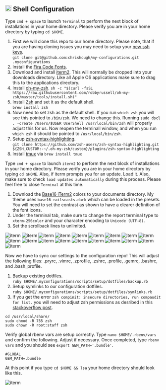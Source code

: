 ## <img src="https://cdn.jsdelivr.net/gh/chrishough/my-public-data/my-configurations/toolbox.svg" height="20"> Shell Configuration

Type `cmd + space` to launch `Terminal` to perform the next block of installations in your home directory. Please verify you are in your home directory by typing `cd $HOME`.

1. First we will clone this repo to our home directory. Please note, that if you are having cloning issues you may need to setup your [new ssh keys](https://help.github.com/enterprise/11.10.340/user/articles/generating-ssh-keys/).  
`git clone git@github.com:chrishough/my-configurations.git .myconfigurations`
2. Install the [Fira Code Fonts](https://github.com/tonsky/FiraCode).
3. Download and install [iterm2](https://www.iterm2.com/version3.html).  This will normally be dropped into your downloads directory. Like all Apple OS applications make sure to drag this to the applications directory.
4. Install [oh-my-zsh](https://github.com/robbyrussell/oh-my-zsh).
`sh -c "$(curl -fsSL https://raw.githubusercontent.com/robbyrussell/oh-my-zsh/master/tools/install.sh)"`
5. Install [Zsh](http://www.zsh.org/) and set it as the default shell.  
`brew install zsh`
6. Now need to set zsh as the default shell.  If you run `which zsh` you will see this pointed to `/bin/zsh`. We need to change this.  Running `sudo dscl . -create /Users/$USER UserShell /usr/local/bin/zsh` will properly adjust this for us. Now reopen the terminall window, and when you run `which zsh` it should be pointed to `/usr/local/bin/zsh`.
7. Setup [zsh-syntax-highlighting](https://github.com/zsh-users/zsh-syntax-highlighting/blob/master/INSTALL.md).  
`
git clone https://github.com/zsh-users/zsh-syntax-highlighting.git ${ZSH_CUSTOM:-~/.oh-my-zsh/custom}/plugins/zsh-syntax-highlighting
`
8. Install [tmux](https://github.com/tmux/tmux/wiki) via `brew install tmux`

Type `cmd + space` to launch `iterm2` to perform the next block of installations in your home directory. Please verify you are in your home directory by typing `cd $HOME`.  Also, if iterm prompts you for an update. Load it.  Also, make sure to check `load updates automatically` during this process.  Please feel free to close `Terminal` at this time.

1. Download the [Base16 iTerm2](https://github.com/chriskempson/base16-iterm2) colors to your documents directory. My theme uses `base16-railscasts.dark` which can be loaded in the presets.  You will need to set the contrast as shown to have a clearer definition of the font icons.
2. Under the terminal tab, make sure to change the report terminal type to `xterm-256color` and your character encoding to `Unicode (UTF-8)`.
3. Set the scrollback lines to unlimited.

![iterm](https://github.com/chrishough/my-public-data/raw/master/my-configurations/20180414/iterm/iterm1.png)
![iterm](https://github.com/chrishough/my-public-data/raw/master/my-configurations/20180414/iterm/iterm2.png)
![iterm](https://github.com/chrishough/my-public-data/raw/master/my-configurations/20180414/iterm/iterm3.png)
![iterm](https://github.com/chrishough/my-public-data/raw/master/my-configurations/20180414/iterm/iterm4.png)
![iterm](https://github.com/chrishough/my-public-data/raw/master/my-configurations/20180414/iterm/iterm5.png)
![iterm](https://github.com/chrishough/my-public-data/raw/master/my-configurations/20180414/iterm/iterm6.png)
![iterm](https://github.com/chrishough/my-public-data/raw/master/my-configurations/20180414/iterm/iterm7.png)
![iterm](https://github.com/chrishough/my-public-data/raw/master/my-configurations/20180414/iterm/iterm8.png)
![iterm](https://github.com/chrishough/my-public-data/raw/master/my-configurations/20180414/iterm/iterm9.png)
![iterm](https://github.com/chrishough/my-public-data/raw/master/my-configurations/20180414/iterm/iterm91.png)
![iterm](https://github.com/chrishough/my-public-data/raw/master/my-configurations/20180414/iterm/iterm92.png)
![iterm](https://github.com/chrishough/my-public-data/raw/master/my-configurations/20180414/iterm/iterm93.png)
![iterm](https://github.com/chrishough/my-public-data/raw/master/my-configurations/20180414/iterm/iterm94.png)
![iterm](https://github.com/chrishough/my-public-data/raw/master/my-configurations/20180414/iterm/iterm95.png)
![iterm](https://github.com/chrishough/my-public-data/raw/master/my-configurations/20180414/iterm/iterm96.png)
![iterm](https://github.com/chrishough/my-public-data/raw/master/my-configurations/20180414/iterm/iterm97.png)
![iterm](https://github.com/chrishough/my-public-data/raw/master/my-configurations/20180414/iterm/iterm98.png)
![iterm](https://github.com/chrishough/my-public-data/raw/master/my-configurations/20180414/iterm/iterm99.png)
![iterm](https://github.com/chrishough/my-public-data/raw/master/my-configurations/20180414/iterm/iterm991.png)

Now we have to sync our settings to the configuration repo! This will adjust the following files: .pryrc, .vimrc, .zprofile, .zshrc, .profile, .gemrc, .bashrc, and .bash_profile.

1. Backup existing dotfiles.  
`ruby $HOME/.myconfigurations/scripts/setup/dotfiles/backup.rb`
2. Setup symlinks to our configuration dotfiles.  
`ruby $HOME/.myconfigurations/scripts/setup/dotfiles/symlinks.rb`
3. If you get the error `zsh compinit: insecure directories, run compaudit for list.` you will need to adjust zsh permissions as desribed in this [stackoverflow post](http://stackoverflow.com/questions/13762280/zsh-compinit-insecure-directories).
```
cd /usr/local/share/
sudo chmod -R 755 zsh
sudo chown -R root:staff zsh
```

Verify global rbenv vars are setup correctly. Type `nano $HOME/.rbenv/vars` and confirm the following. Adjust if necessary. Once completed, type `rbenv vars` and you should see `export GEM_PATH='.bundle'`.
```
#GLOBAL
GEM_PATH=.bundle
```

At this point if you type `cd $HOME && lsa` your home directory should look like this.

![iterm](https://github.com/chrishough/my-public-data/raw/master/my-configurations/20180414/iterm/user_directory.png)
